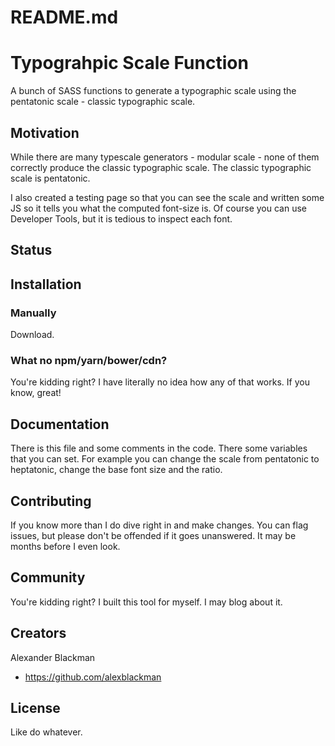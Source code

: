 # README.md

# Typograhpic Scale Function

A bunch of SASS functions to generate a typographic scale using the pentatonic scale - classic typographic scale.

## Motivation

While there are many typescale generators - modular scale - none of them correctly produce the classic typographic scale. The classic typographic scale is pentatonic.

I also created a testing page so that you can see the scale and written some JS so it tells you what the computed font-size is. Of course you can use Developer Tools, but it is tedious to inspect each font.

## Status

## Installation

### Manually

Download.

### What no npm/yarn/bower/cdn?

You're kidding right? I have literally no idea how any of that works. If you know, great!

## Documentation

There is this file and some comments in the code. There some variables that you can set. For example you can change the scale from pentatonic to heptatonic, change the base font size and the ratio.

## Contributing

If you know more than I do dive right in and make changes. You can flag issues, but please don't be offended if it goes unanswered. It may be months before I even look.

## Community

You're kidding right? I built this tool for myself. I may blog about it.

## Creators

Alexander Blackman

- https://github.com/alexblackman

## License

Like do whatever.